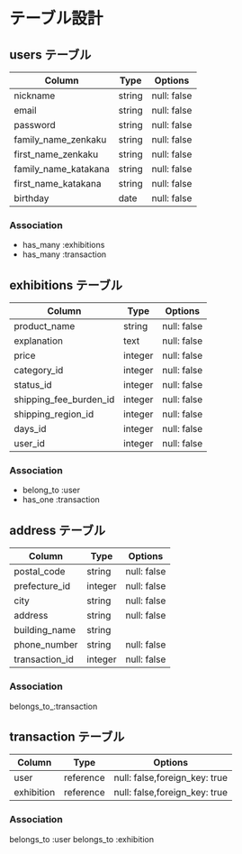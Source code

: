 # テーブル設計

## users テーブル

| Column              | Type   | Options     |
| --------            | ------ | ----------- |
| nickname            | string | null: false |
| email               | string | null: false |
| password            | string | null: false |
| family_name_zenkaku | string | null: false |
| first_name_zenkaku  | string | null: false |
| family_name_katakana| string | null: false |
| first_name_katakana | string | null: false |
| birthday            | date   | null: false |

### Association

- has_many :exhibitions
- has_many :transaction

## exhibitions テーブル

| Column                | Type   | Options     |
| ------                | ------ | ----------- |
| product_name          | string | null: false |
| explanation           | text   | null: false |
| price                 | integer| null: false |
| category_id           | integer| null: false |
| status_id             | integer| null: false |
| shipping_fee_burden_id| integer| null: false |
| shipping_region_id    | integer| null: false |
| days_id               | integer| null: false |
| user_id               | integer| null: false |

### Association

- belong_to :user
- has_one   :transaction

## address テーブル

| Column          | Type       | Options    |
| ------          | ---------- | -----------|
| postal_code     | string     | null: false|
| prefecture_id   | integer    | null: false|
| city            | string     | null: false|
| address         | string     | null: false|
| building_name   | string     |            |
| phone_number    | string     | null: false|
| transaction_id  | integer    | null: false|


### Association

  belongs_to_:transaction


## transaction テーブル
| Column          | Type       | Options                      |
| ------          | ---------- | -----------                  |
| user            | reference  | null: false,foreign_key: true|
| exhibition      | reference  | null: false,foreign_key: true|

### Association

  belongs_to :user
  belongs_to :exhibition